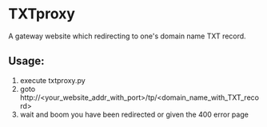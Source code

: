 # TXTproxy
A gateway website which redirecting to one's domain name TXT record.


## Usage:
1. execute txtproxy.py
2. goto http://<your_website_addr_with_port>/tp/<domain_name_with_TXT_record>
3. wait and boom you have been redirected or given the 400 error page


